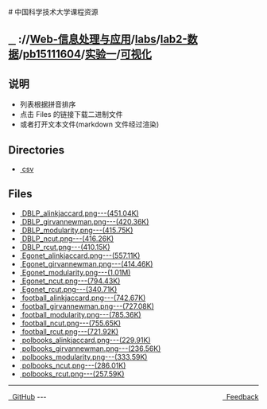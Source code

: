 
<head>
    <meta http-equiv="content-type" content="text/html; charset=utf-8">
    <link rel="stylesheet" href="https://use.fontawesome.com/releases/v5.8.1/css/all.css" integrity="sha384-50oBUHEmvpQ+1lW4y57PTFmhCaXp0ML5d60M1M7uH2+nqUivzIebhndOJK28anvf" crossorigin="anonymous">
    <title> 中国科学技术大学课程资源</title>
</head>
# 中国科学技术大学课程资源

<div>
  <h2>
    <a href="../index.html">&nbsp;&nbsp;<i class="fas fa-backward"></i>&nbsp;</a>
    :/<a href="../../../../../../index.html"><i class="fas fa-home"></i></a>/<a href="../../../../../index.html">Web-信息处理与应用</a>/<a href="../../../../index.html">labs</a>/<a href="../../../index.html">lab2-数据</a>/<a href="../../index.html">pb15111604</a>/<a href="../index.html">实验一</a>/<a href="index.html">可视化</a>
  </h2>
</div>

## 说明
- 列表根据拼音排序
- 点击 Files 的链接下载二进制文件
- 或者打开文本文件(markdown 文件经过渲染)

<h2> Directories &nbsp; <a href="http://downgit.zhoudaxiaa.com/#/home?url=https://github.com/USTC-Resource/USTC-Course/tree/master/Web-信息处理与应用/labs/lab2-数据/pb15111604/实验一/可视化" style="color:red;text-decoration:underline;" target="_black"><i class="fas fa-download"></i></a></h2>

<ul><li><a href="csv/index.html"><i class="fas fa-folder"></i>&nbsp;csv</a></li></ul>

## Files
<ul><li><a href="https://raw.githubusercontent.com/USTC-Resource/USTC-Course/master/Web-信息处理与应用/labs/lab2-数据/pb15111604/实验一/可视化/DBLP_alinkjaccard.png"><i class="fas fa-file-image"></i>&nbsp;DBLP_alinkjaccard.png---(451.04K)</a></li>
<li><a href="https://raw.githubusercontent.com/USTC-Resource/USTC-Course/master/Web-信息处理与应用/labs/lab2-数据/pb15111604/实验一/可视化/DBLP_girvannewman.png"><i class="fas fa-file-image"></i>&nbsp;DBLP_girvannewman.png---(420.36K)</a></li>
<li><a href="https://raw.githubusercontent.com/USTC-Resource/USTC-Course/master/Web-信息处理与应用/labs/lab2-数据/pb15111604/实验一/可视化/DBLP_modularity.png"><i class="fas fa-file-image"></i>&nbsp;DBLP_modularity.png---(415.75K)</a></li>
<li><a href="https://raw.githubusercontent.com/USTC-Resource/USTC-Course/master/Web-信息处理与应用/labs/lab2-数据/pb15111604/实验一/可视化/DBLP_ncut.png"><i class="fas fa-file-image"></i>&nbsp;DBLP_ncut.png---(416.26K)</a></li>
<li><a href="https://raw.githubusercontent.com/USTC-Resource/USTC-Course/master/Web-信息处理与应用/labs/lab2-数据/pb15111604/实验一/可视化/DBLP_rcut.png"><i class="fas fa-file-image"></i>&nbsp;DBLP_rcut.png---(410.15K)</a></li>
<li><a href="https://raw.githubusercontent.com/USTC-Resource/USTC-Course/master/Web-信息处理与应用/labs/lab2-数据/pb15111604/实验一/可视化/Egonet_alinkjaccard.png"><i class="fas fa-file-image"></i>&nbsp;Egonet_alinkjaccard.png---(557.11K)</a></li>
<li><a href="https://raw.githubusercontent.com/USTC-Resource/USTC-Course/master/Web-信息处理与应用/labs/lab2-数据/pb15111604/实验一/可视化/Egonet_girvannewman.png"><i class="fas fa-file-image"></i>&nbsp;Egonet_girvannewman.png---(414.46K)</a></li>
<li><a href="https://raw.githubusercontent.com/USTC-Resource/USTC-Course/master/Web-信息处理与应用/labs/lab2-数据/pb15111604/实验一/可视化/Egonet_modularity.png"><i class="fas fa-file-image"></i>&nbsp;Egonet_modularity.png---(1.01M)</a></li>
<li><a href="https://raw.githubusercontent.com/USTC-Resource/USTC-Course/master/Web-信息处理与应用/labs/lab2-数据/pb15111604/实验一/可视化/Egonet_ncut.png"><i class="fas fa-file-image"></i>&nbsp;Egonet_ncut.png---(794.43K)</a></li>
<li><a href="https://raw.githubusercontent.com/USTC-Resource/USTC-Course/master/Web-信息处理与应用/labs/lab2-数据/pb15111604/实验一/可视化/Egonet_rcut.png"><i class="fas fa-file-image"></i>&nbsp;Egonet_rcut.png---(340.71K)</a></li>
<li><a href="https://raw.githubusercontent.com/USTC-Resource/USTC-Course/master/Web-信息处理与应用/labs/lab2-数据/pb15111604/实验一/可视化/football_alinkjaccard.png"><i class="fas fa-file-image"></i>&nbsp;football_alinkjaccard.png---(742.67K)</a></li>
<li><a href="https://raw.githubusercontent.com/USTC-Resource/USTC-Course/master/Web-信息处理与应用/labs/lab2-数据/pb15111604/实验一/可视化/football_girvannewman.png"><i class="fas fa-file-image"></i>&nbsp;football_girvannewman.png---(727.08K)</a></li>
<li><a href="https://raw.githubusercontent.com/USTC-Resource/USTC-Course/master/Web-信息处理与应用/labs/lab2-数据/pb15111604/实验一/可视化/football_modularity.png"><i class="fas fa-file-image"></i>&nbsp;football_modularity.png---(785.36K)</a></li>
<li><a href="https://raw.githubusercontent.com/USTC-Resource/USTC-Course/master/Web-信息处理与应用/labs/lab2-数据/pb15111604/实验一/可视化/football_ncut.png"><i class="fas fa-file-image"></i>&nbsp;football_ncut.png---(755.65K)</a></li>
<li><a href="https://raw.githubusercontent.com/USTC-Resource/USTC-Course/master/Web-信息处理与应用/labs/lab2-数据/pb15111604/实验一/可视化/football_rcut.png"><i class="fas fa-file-image"></i>&nbsp;football_rcut.png---(721.92K)</a></li>
<li><a href="https://raw.githubusercontent.com/USTC-Resource/USTC-Course/master/Web-信息处理与应用/labs/lab2-数据/pb15111604/实验一/可视化/polbooks_alinkjaccard.png"><i class="fas fa-file-image"></i>&nbsp;polbooks_alinkjaccard.png---(229.91K)</a></li>
<li><a href="https://raw.githubusercontent.com/USTC-Resource/USTC-Course/master/Web-信息处理与应用/labs/lab2-数据/pb15111604/实验一/可视化/polbooks_girvannewman.png"><i class="fas fa-file-image"></i>&nbsp;polbooks_girvannewman.png---(236.56K)</a></li>
<li><a href="https://raw.githubusercontent.com/USTC-Resource/USTC-Course/master/Web-信息处理与应用/labs/lab2-数据/pb15111604/实验一/可视化/polbooks_modularity.png"><i class="fas fa-file-image"></i>&nbsp;polbooks_modularity.png---(333.59K)</a></li>
<li><a href="https://raw.githubusercontent.com/USTC-Resource/USTC-Course/master/Web-信息处理与应用/labs/lab2-数据/pb15111604/实验一/可视化/polbooks_ncut.png"><i class="fas fa-file-image"></i>&nbsp;polbooks_ncut.png---(286.01K)</a></li>
<li><a href="https://raw.githubusercontent.com/USTC-Resource/USTC-Course/master/Web-信息处理与应用/labs/lab2-数据/pb15111604/实验一/可视化/polbooks_rcut.png"><i class="fas fa-file-image"></i>&nbsp;polbooks_rcut.png---(257.59K)</a></li></ul>

---
<div style="text-decration:underline;display:inline">
  <a href="https://github.com/USTC-Resource/USTC-Course.git" target="_blank" rel="external"><i class="fab fa-github"></i>&nbsp; GitHub</a>
  <a href="mailto:&#122;huheqin1@gmail.com?subject=反馈与建议" style="float:right" target="_blank" rel="external"><i class="fas fa-envelope"></i>&nbsp; Feedback</a>
</div>
---


